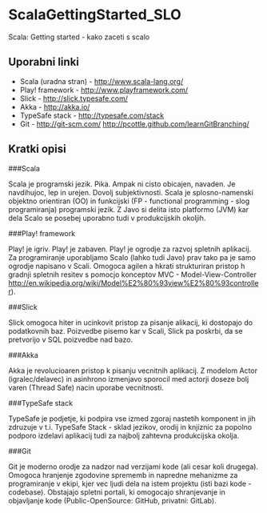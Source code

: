 ScalaGettingStarted_SLO
=======================

Scala: Getting started - kako zaceti s scalo


Uporabni linki
--------------

 * Scala (uradna stran) - http://www.scala-lang.org/
 * Play! framework - http://www.playframework.com/
 * Slick - http://slick.typesafe.com/
 * Akka - http://akka.io/
 * TypeSafe stack - http://typesafe.com/stack
 * Git - http://git-scm.com/ http://pcottle.github.com/learnGitBranching/

Kratki opisi
-------------

###Scala
  
Scala je programski jezik. Pika. Ampak ni cisto obicajen, navaden. Je navdihujoc, lep in urejen. Dovolj subjektivnosti. Scala je splosno-namenski objektno orientiran (OO) in funkcijski (FP - functional programming - slog programiranja) programski jezik. Z Javo si delita isto platformo (JVM) kar dela Scalo se posebej uporabno tudi v produkcijskih okoljih.


###Play! framework

Play! je igriv. Play! je zabaven. Play! je ogrodje za razvoj spletnih aplikacij. Za programiranje uporabljamo Scalo (lahko tudi Javo) prav tako pa je samo ogrodje napisano v Scali. Omogoca agilen a hkrati strukturiran pristop h gradnji spletnih resitev s pomocjo konceptov MVC - Model-View-Controller http://en.wikipedia.org/wiki/Model%E2%80%93view%E2%80%93controller).


###Slick

Slick omogoca hiter in ucinkovit pristop za pisanje alikacij, ki dostopajo do podatkovnih baz. Poizvedbe pisemo kar v Scali, Slick pa poskrbi, da se pretvorijo v SQL poizvedbe nad bazo.


###Akka

Akka je revolucioaren pristop k pisanju vecnitnih aplikacij. Z modelom Actor (igralec/delavec) in asinhrono izmenjavo sporocil med actorji doseze bolj varen (Thread Safe) nacin uporabe vecnitnosti.


###TypeSafe stack

TypeSafe je podjetje, ki podpira vse izmed zgoraj nastetih komponent in jih zdruzuje v t.i. TypeSafe Stack - sklad jezikov, orodij in knjiznic za popolno podporo izdelavi aplikacij tudi za najbolj zahtevna produkcijska okolja.


###Git

Git je moderno orodje za nadzor nad verzijami kode (ali cesar koli drugega). Omogoca hranjenje zgodovine sprememb in napredne mehanizme za programiranje v ekipi, kjer vec ljudi dela na istem projektu (isti bazi kode - codebase). Obstajajo spletni portali, ki omogocajo shranjevanje in objavljanje kode (Public-OpenSource: GitHub, privatni: GitLab).

